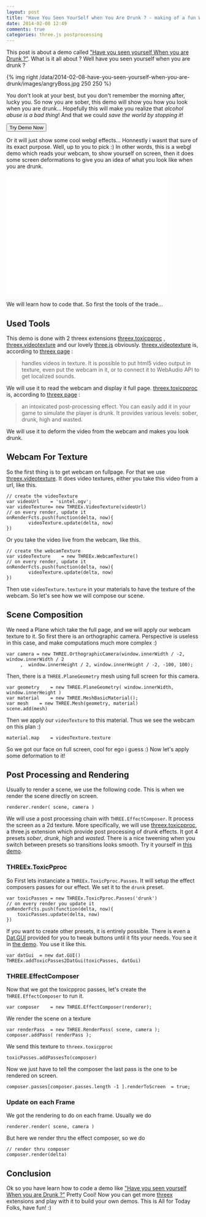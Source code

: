 ```yaml
---
layout: post
title: "Have You Seen YourSelf when You Are Drunk ? - making of a fun WebGL Demo"
date: 2014-02-08 12:49
comments: true
categories: three.js postprocessing
---
```


This post is about a demo called ["Have you seen yourself When you are Drunk ?"](https://github.com/jeromeetienne/demo.seenyourselfdrunk). What is it all about ?
Well have you seen yourself when you are drunk ?

{% img right /data/2014-02-08-have-you-seen-yourself-when-you-are-drunk/images/angryBoss.jpg 250 250 %}

You don't look at your best, but you don't remember the morning after, lucky you. So now you are sober, this demo will show you how you look when you are drunk…
Hopefully this will make you realize that *alcohol abuse is a bad thing*! And that we could
*save the world by stopping it*!

<a href='http://jeromeetienne.github.io/demo.seenyourselfdrunk/' target='_blank'><input type="button" value='Try Demo Now' /></a>

Or it will just show some cool webgl effects… Honnestly i wasnt that sure of its exact purpose. Well, up to you to pick :)
In other words, this is a webgl demo which reads your webcam, to show yourself on screen, then it does some screen deformations to give you an idea of what you look like when you are drunk. 

<iframe width="420" height="315" src="//www.youtube.com/embed/yl2Qd9T3Lq4" frameborder="0" allowfullscreen></iframe>

We will learn how to code that. So first the tools of the trade…

<!-- more -->

## Used Tools

This demo is done with 2 threex extensions
[threex.toxicpproc](https://github.com/jeromeetienne/threex.toxicpproc)
,
[threex.videotexture](https://github.com/jeromeetienne/threex.videotexture)
and our lovely
[three.js](http://threejs.org) obviously.
[threex.videotexture](https://github.com/jeromeetienne/threex.videotexture)
is, according to [threex page](http://jeromeetienne.github.io/threex/#threex.videotexture) :

> handles videos in texture. It is possible to put html5 video output in texture, even put the webcam in it, or to connect it to WebAudio API to get localized sounds.

We will use it to read the webcam and display it full page.
[threex.toxicpproc](https://github.com/jeromeetienne/threex.toxicpproc)
is, according to [threex page](http://jeromeetienne.github.io/threex/#threex.toxicpproc) :

> an intoxicated post-processing effect. You can easily add it in your game to simulate the player is drunk. It provides various levels: sober, drunk, high and wasted.

We will use it to deform the video from the webcam and makes you look drunk.

## Webcam For Texture

So the first thing is to get webcam on fullpage. 
For that we use [threex.videotexture](https://github.com/jeromeetienne/threex.videotexture). 
It does video textures, either you take this video from a url, like this.

```
// create the videoTexture
var videoUrl	= 'sintel.ogv';
var videoTexture= new THREEx.VideoTexture(videoUrl)
// on every render, update it
onRenderFcts.push(function(delta, now){
		videoTexture.update(delta, now)
})
```

Or you take the video live from the webcam, like this.

```
// create the webcamTexture
var videoTexture	= new THREEx.WebcamTexture()
// on every render, update it
onRenderFcts.push(function(delta, now){
		videoTexture.update(delta, now)
})	
```

Then use ```videoTexture.texture``` in your materials to
have the texture of the webcam. So let's see how we will
compose our scene.


## Scene Composition

We need a Plane which take the full page, and we will apply our webcam texture to it. 
So first there is an orthographic camera. Perspective is useless in this case, and make computations much more complex :)

```
var camera = new THREE.OrthographicCamera(window.innerWidth / -2, window.innerWidth / 2
     ,  window.innerHeight / 2, window.innerHeight / -2, -100, 100);
```

Then, there is a ```THREE.PlaneGeometry``` mesh
using full screen for this camera.

```
var geometry	= new THREE.PlaneGeometry( window.innerWidth, window.innerHeight )
var material	= new THREE.MeshBasicMaterial();
var mesh	= new THREE.Mesh(geometry, material)
scene.add(mesh)
```

Then we apply our ```videoTexture``` to this material. Thus 
we see the webcam on this plan :)

```
material.map	= videoTexture.texture
```

So we got our face on full screen, cool for ego i guess :)
Now let's apply some deformation to it!

## Post Processing and Rendering

Usually to render a scene, we use the following code.
This is when we render the scene directly on screen.

```
renderer.render( scene, camera )
```

We will use a post processing chain with ```THREE.EffectComposer```. It process the screen as a 2d texture.
More specifically, we will use [threex.toxicpproc](https://github.com/jeromeetienne/threex.toxicpproc), a three.js extension which provide post processing of drunk effects. It got 4 presets *sober*, *drunk*, *high* and *wasted*. There is a nice tweening when you switch between presets so transitions looks smooth.
Try it yourself in [this demo](http://jeromeetienne.github.io/threex.toxicpproc/examples/basic.html).

### THREEx.ToxicPproc

So First lets instanciate a ```THREEx.ToxicPproc.Passes```. It will setup the effect composers passes for our effect. We set it to the ```drunk``` preset.

```
var toxicPasses	= new THREEx.ToxicPproc.Passes('drunk')
// on every render you update it
onRenderFcts.push(function(delta, now){
	toxicPasses.update(delta, now)
})
```

If you want to create other presets, it is entirely possible. There is even a [Dat.GUI](https://code.google.com/p/dat-gui/) provided for you to tweak buttons until it fits your needs. You see it in [the demo](http://jeromeetienne.github.io/threex.toxicpproc/examples/basic.html).
You use it like this.

```
var datGui	= new dat.GUI()
THREEx.addToxicPasses2DatGui(toxicPasses, datGui)
```

### THREE.EffectComposer

Now that we got the toxicpproc passes, let's create the ```THREE.EffectComposer``` to run it.

```
var composer	= new THREE.EffectComposer(renderer);
```

We render the scene on a texture

```
var renderPass	= new THREE.RenderPass( scene, camera );
composer.addPass( renderPass );
```

We send this texture to ```threex.toxicpproc```

```
toxicPasses.addPassesTo(composer)
```

Now we just have to tell the composer the last pass is the one to be rendered on screen.

```
composer.passes[composer.passes.length -1 ].renderToScreen	= true;
```	

### Update on each Frame

We got the rendering to do on each frame. Usually we do

```
renderer.render( scene, camera )
```

But here we render thru the effect composer, so we do

```
// render thru composer
composer.render(delta)
```

## Conclusion

Ok so you have learn how to code a demo like
["Have you seen yourself When you are Drunk ?"](https://github.com/jeromeetienne/demo.seenyourselfdrunk)
Pretty Cool! 
Now you can get more [threex](http://jeromeetienne.github.io/threex/) extensions and
play with it to build your own demos.
This is All for Today Folks, have fun! :) 


